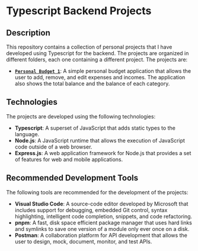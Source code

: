 # Typescript Backend Projects

## Description

This repository contains a collection of personal projects that I have developed using Typescript for the backend. The projects are organized in different folders, each one containing a different project. The projects are:

- [**`Personal Budget 1`**](./personal-budget-1/README.md): A simple personal budget application that allows the user to add, remove, and edit expenses and incomes. The application also shows the total balance and the balance of each category.

## Technologies

The projects are developed using the following technologies:

- **Typescript**: A superset of JavaScript that adds static types to the language.
- **Node.js**: A JavaScript runtime that allows the execution of JavaScript code outside of a web browser.
- **Express.js**: A web application framework for Node.js that provides a set of features for web and mobile applications.

## Recommended Development Tools

The following tools are recommended for the development of the projects:

- **Visual Studio Code**: A source-code editor developed by Microsoft that includes support for debugging, embedded Git control, syntax highlighting, intelligent code completion, snippets, and code refactoring.
- **pnpm**: A fast, disk space efficient package manager that uses hard links and symlinks to save one version of a module only ever once on a disk.
- **Postman**: A collaboration platform for API development that allows the user to design, mock, document, monitor, and test APIs.